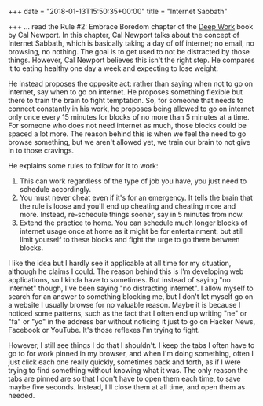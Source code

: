 +++
date = "2018-01-13T15:50:35+00:00"
title = "Internet Sabbath"

+++
... read the Rule #2: Embrace Boredom chapter of the [Deep Work](https://www.amazon.com/gp/product/1455586692/ref=as_li_tl?ie=UTF8&camp=1789&creative=9325&creativeASIN=1455586692&linkCode=as2&tag=grochat-20&linkId=656f46ccb19aebc7272ca0e4e2c18441) book by Cal Newport. In this chapter, Cal Newport talks about the concept of Internet Sabbath, which is basically taking a day of off internet; no email, no browsing, no nothing. The goal is to get used to not be distracted by those things. However, Cal Newport believes this isn't the right step. He compares it to eating healthy one day a week and expecting to lose weight.

He instead proposes the opposite act: rather than saying when not to go on internet, say when to go on internet. He proposes something flexible but there to train the brain to fight temptation. So, for someone that needs to connect constantly in his work, he proposes being allowed to go on internet only once every 15 minutes for blocks of no more than 5 minutes at a time. For someone who does not need internet as much, those blocks could be spaced a lot more. The reason behind this is when we feel the need to go browse something, but we aren't allowed yet, we train our brain to not give in to those cravings.

He explains some rules to follow for it to work:

1. This can work regardless of the type of job you have, you just need to schedule accordingly.
2. You must never cheat even if it's for an emergency. It tells the brain that the rule is loose and you'll end up cheating and cheating more and more. Instead, re-schedule things sooner, say in 5 minutes from now.
3. Extend the practice to home. You can schedule much longer blocks of internet usage once at home as it might be for entertainment, but still limit yourself to these blocks and fight the urge to go there between blocks.

I like the idea but I hardly see it applicable at all time for my situation, although he claims I could. The reason behind this is I'm developing web applications, so I kinda have to sometimes. But instead of saying "no internet" though, I've been saying "no distracting internet". I allow myself to search for an answer to something blocking me, but I don't let myself go on a website I usually browse for no valuable reason. Maybe it is because I noticed some patterns, such as the fact that I often end up writing "ne" or "fa" or "yo" in the address bar without noticing it just to go on Hacker News, Facebook or YouTube. It's those reflexes I'm trying to fight.

However, I still see things I do that I shouldn't. I keep the tabs I often have to go to for work pinned in my browser, and when I'm doing something, often I just click each one really quickly, sometimes back and forth, as if I were trying to find something without knowing what it was. The only reason the tabs are pinned are so that I don't have to open them each time, to save maybe five seconds. Instead, I'll close them at all time, and open them as needed.

